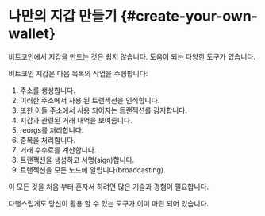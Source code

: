 # 나만의 지갑 만들기 {#create-your-own-wallet}

비트코인에서 지갑을 만드는 것은 쉽지 않습니다. 도움이 되는 다양한 도구가 있습니다.

비트코인 지갑은 다음 목록의 작업을 수행합니다:

1. 주소를 생성합니다.
2. 이러한 주소에서 사용 된 트랜젝션을 인식합니다.
3. 또한 이들 주소에서 사용 되어지는 트랜젝션를 감지합니다.
4. 지갑과 관련된 거래 내역을 보여줍니다.
5. reorgs를 처리합니다.
6. 중복을 처리합니다.
7. 거래 수수료를 계산합니다.
8. 트랜잭션을 생성하고 서명(sign)합니다.
9. 트랜젝션을 모든 노드에 알립니다(broadcasting).

이 모든 것을 처음 부터 혼자서 하려면 많은 기술과 경험이 필요합니다.

다행스럽게도 당신이 활용 할 수 있는 도구가 이미 마련 되어 있습니다.